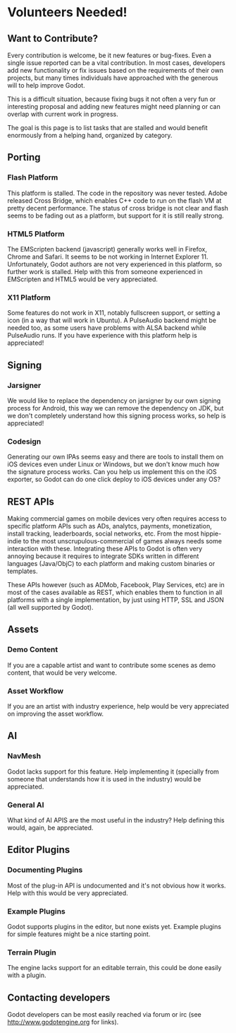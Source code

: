 # Volunteers Needed!

## Want to Contribute?

Every contribution is welcome, be it new features or bug-fixes. Even a single issue reported can be a vital contribution. In most cases, developers add new functionality or fix issues based on the requirements of their  own projects, but many times individuals have approached with the generous will to help improve Godot. 

This is a difficult situation, because fixing bugs it not often a very fun or interesting proposal and adding new features might need planning or can overlap with current work in progress.

The goal is this page is to list tasks that are stalled and would benefit enormously from a helping hand, organized by category.

## Porting

### Flash Platform

This platform is stalled. The code in the repository was never tested. Adobe released Cross Bridge, which enables C++ code to run on the flash VM at pretty decent performance. The status of cross bridge is not clear and flash seems to be fading out as a platform, but support for it is still really strong.

### HTML5 Platform

The EMScripten backend (javascript) generally works well in Firefox, Chrome and Safari. It seems to be not working in Internet Explorer 11. Unfortunately, Godot authors are not very experienced in this platform, so further work is stalled. Help with this from someone experienced in EMScripten and HTML5 would be very appreciated.

### X11 Platform

Some features do not work in X11, notably fullscreen support, or setting a icon (in a way that will work in Ubuntu). A PulseAudio backend might be needed too, as some users have problems with ALSA backend while PulseAudio runs. If you have experience with this platform help is appreciated! 

## Signing

### Jarsigner

We would like to replace the dependency on jarsigner by our own signing process for Android, this way we can remove the dependency on JDK, but we don't completely understand how this signing process works, so help is appreciated!

### Codesign

Generating our own IPAs seems easy and there are tools to install them on iOS devices even under Linux or Windows, but we don't know much how the signature process works. Can you help us implement this on the iOS exporter, so Godot can do one click deploy to iOS devices under any OS?



## REST APIs

Making commercial games on mobile devices very often requires access to specific platform APIs such as ADs, analytcs, payments, monetization, install tracking, leaderboards, social networks, etc. From the most hippie-indie to the most unscrupulous-commercial of games always needs some interaction with these. Integrating these APIs to Godot is often very annoying because it requires to integrate SDKs written in different languages (Java/ObjC) to each platform and making custom binaries or templates. 

These APIs however (such as ADMob, Facebook, Play Services, etc) are in most of the cases available as REST, which enables them to function in all platforms with a single implementation, by just using HTTP, SSL and JSON (all well supported by Godot). 

## Assets

### Demo Content

If you are a capable artist and want to contribute some scenes as demo content, that would be very welcome.

### Asset Workflow

If you are an artist with industry experience, help would be very appreciated on improving the asset workflow.

## AI

### NavMesh

Godot lacks support for this feature. Help implementing it (specially from someone that understands how it is used in the industry) would be appreciated.

### General AI

What kind of AI APIS are the most useful in the industry? Help defining this would, again, be appreciated.

## Editor Plugins

### Documenting Plugins

Most of the plug-in API is undocumented and it's not obvious how it works. Help with this would be very appreciated.

### Example Plugins

Godot supports plugins in the editor, but none exists yet. Example plugins for simple features might be a nice starting point.

### Terrain Plugin

The engine lacks support for an editable terrain, this could be done easily with a plugin.

## Contacting developers

Godot developers can be most easily reached via forum or irc (see http://www.godotengine.org for links).

